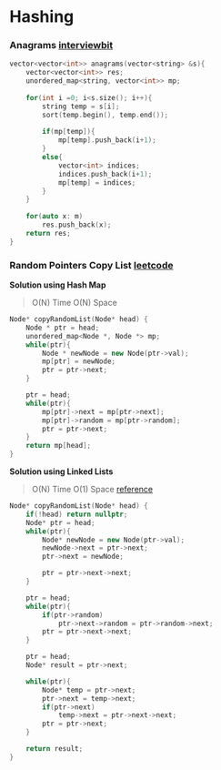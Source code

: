 # Hashing

### Anagrams [interviewbit](https://www.interviewbit.com/problems/anagrams/)
```cpp
vector<vector<int>> anagrams(vector<string> &s){
	vector<vector<int>> res;
	unordered_map<string, vector<int>> mp;
	
	for(int i =0; i<s.size(); i++){
		string temp = s[i];
		sort(temp.begin(), temp.end());
		
		if(mp[temp]){
			mp[temp].push_back(i+1);
		}
		else{
			vector<int> indices;
			indices.push_back(i+1);
			mp[temp] = indices;
		}
	}
	
	for(auto x: m)
		res.push_back(x);
	return res;
}
```

### Random Pointers Copy List [leetcode](https://leetcode.com/problems/copy-list-with-random-pointer/)

**Solution using Hash Map** 
> O(N) Time O(N) Space

```cpp
Node* copyRandomList(Node* head) {
	Node * ptr = head;
	unordered_map<Node *, Node *> mp;
	while(ptr){
		Node * newNode = new Node(ptr->val);
		mp[ptr] = newNode;
		ptr = ptr->next;
	}

	ptr = head;
	while(ptr){
		mp[ptr]->next = mp[ptr->next];
		mp[ptr]->random = mp[ptr->random];
		ptr = ptr->next;
	}
	return mp[head];
}
```

**Solution using Linked Lists**
> O(N) Time O(1) Space
[reference](https://www.youtube.com/watch?v=OvpKeraoxW0)

```cpp
Node* copyRandomList(Node* head) {
	if(!head) return nullptr;
	Node* ptr = head;
	while(ptr){
		Node* newNode = new Node(ptr->val);
		newNode->next = ptr->next;
		ptr->next = newNode;

		ptr = ptr->next->next;
	}

	ptr = head;
	while(ptr){
		if(ptr->random)
			ptr->next->random = ptr->random->next;
		ptr = ptr->next->next;
	}

	ptr = head;
	Node* result = ptr->next;

	while(ptr){
		Node* temp = ptr->next;
		ptr->next = temp->next;
		if(ptr->next)
			temp->next = ptr->next->next;
		ptr = ptr->next;
	}

	return result;
}
```